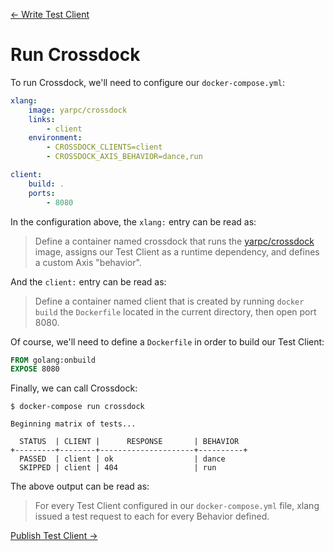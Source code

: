 [← Write Test Client](write-test-client.md)

# Run Crossdock

To run Crossdock, we'll need to configure our `docker-compose.yml`:

```yml
xlang:
    image: yarpc/crossdock
    links:
        - client
    environment:
        - CROSSDOCK_CLIENTS=client
        - CROSSDOCK_AXIS_BEHAVIOR=dance,run

client:
    build: .
    ports:
        - 8080
```

In the configuration above, the `xlang:` entry can be read as:

> Define a container named crossdock that runs the [yarpc/crossdock](https://hub.docker.com/r/yarpc/crossdock/) image,
> assigns our Test Client as a runtime dependency,
> and defines a custom Axis "behavior".

And the `client:` entry can be read as:

> Define a container named client that is created by running `docker build`
> the `Dockerfile` located in the current directory, then open port 8080.

Of course, we'll need to define a `Dockerfile` in order to build our Test Client:

```Dockerfile
FROM golang:onbuild
EXPOSE 8080
```

Finally, we can call Crossdock:

```
$ docker-compose run crossdock

Beginning matrix of tests...

  STATUS  | CLIENT |      RESPONSE       | BEHAVIOR
+---------+--------+---------------------+----------+
  PASSED  | client | ok                  | dance
  SKIPPED | client | 404                 | run

```

The above output can be read as:

> For every Test Client configured in our `docker-compose.yml` file,
> xlang issued a test request to each for every Behavior defined.

[Publish Test Client →](publish-test-client.md)
